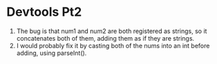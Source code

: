 # Devtools Pt2

1. The bug is that num1 and num2 are both registered as strings, so it concatenates both of them, adding them as if they are strings. 
2. I would probably fix it by casting both of the nums into an int before adding, using parseInt(). 